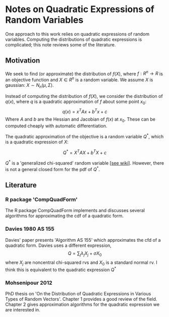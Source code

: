 # Notes on Quadratic Expressions of Random Variables

One approach to this work relies on quadratic expressions of random variables. Computing the distributions of quadratic expressions is complicated; this note reviews some of the literature.

## Motivation

We seek to find (or approximate) the distribution of $f(X)$, where $f: R^n \rightarrow R$ is an objective function and $X \in R^n$ is a random variable. We assume $X$ is gaussian: $X \sim N_n(\mu, \Sigma)$.

Instead of computing the distribution of $f(X)$, we consider the distribution of $q(x)$, where $q$ is a quadratic approximation of $f$ about some point $x_0$:
$$
q(x) = x^T A x + b^T x + c
$$
Where $A$ and $b$ are the Hessian and Jacobian of $f(x)$ at $x_0$. These can be computed cheaply with automatic differentiation.

The quadratic approximation of the objective is a random variable $Q^*$, which is a quadratic expression of $X$:

$$
Q^* = X^T A X + b^T X + c
$$

 $Q^*$ is a 'generalized chi-squared' random variable [[see wiki](https://en.wikipedia.org/wiki/Generalized_chi-squared_distribution)]. However, there is not a general closed form for the pdf of $Q^*$.

## Literature

### R package 'CompQuadForm'

The R package CompQuadForm implements and discusses several algorithms for approximating the cdf of a quadratic form.

### Davies 1980 AS 155

Davies' paper presents 'Algorithm AS 155' which approximates the cfd of a quadratic form. Davies uses a different expression, 
$$
Q = \sum_j \lambda_j X_j + \sigma X_0
$$
where $X_j$ are noncentral chi-squared rvs and $X_0$ is a standard normal rv. I think this is equivalent to the quadratic expression $Q^*$ 

### Mohsenipour 2012

PhD thesis on 'On the Distribution of Quadratic Expressions in Various Types of Random Vectors'. Chapter 1 provides a good review of the field. Chapter 2 gives approximation algorithms for the quadratic expression we are interested in.